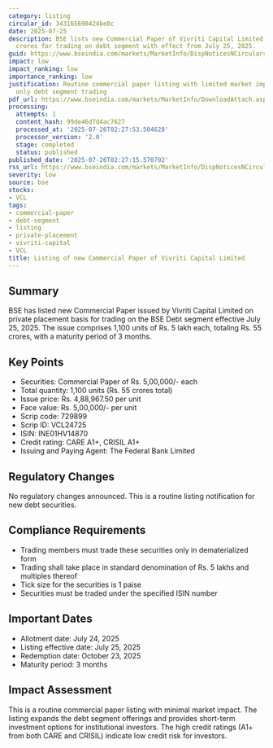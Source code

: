 ```yaml
---
category: listing
circular_id: 343165690424be8c
date: 2025-07-25
description: BSE lists new Commercial Paper of Vivriti Capital Limited worth Rs. 55
  crores for trading on debt segment with effect from July 25, 2025.
guid: https://www.bseindia.com/markets/MarketInfo/DispNoticesNCirculars.aspx?Noticeid={8A0DFA59-0561-4741-94AD-C2AEB8B27B5C}&noticeno=20250725-34&dt=07/25/2025&icount=34&totcount=69&flag=0
impact: low
impact_ranking: low
importance_ranking: low
justification: Routine commercial paper listing with limited market impact, affecting
  only debt segment trading
pdf_url: https://www.bseindia.com/markets/MarketInfo/DownloadAttach.aspx?id=20250725-34&attachedId=
processing:
  attempts: 1
  content_hash: 99de46d7d4ac7627
  processed_at: '2025-07-26T02:27:53.504628'
  processor_version: '2.0'
  stage: completed
  status: published
published_date: '2025-07-26T02:27:15.570792'
rss_url: https://www.bseindia.com/markets/MarketInfo/DispNoticesNCirculars.aspx?Noticeid={8A0DFA59-0561-4741-94AD-C2AEB8B27B5C}&noticeno=20250725-34&dt=07/25/2025&icount=34&totcount=69&flag=0
severity: low
source: bse
stocks:
- VCL
tags:
- commercial-paper
- debt-segment
- listing
- private-placement
- vivriti-capital
- VCL
title: Listing of new Commercial Paper of Vivriti Capital Limited
---
```


## Summary

BSE has listed new Commercial Paper issued by Vivriti Capital Limited on private placement basis for trading on the BSE Debt segment effective July 25, 2025. The issue comprises 1,100 units of Rs. 5 lakh each, totaling Rs. 55 crores, with a maturity period of 3 months.

## Key Points

- Securities: Commercial Paper of Rs. 5,00,000/- each
- Total quantity: 1,100 units (Rs. 55 crores total)
- Issue price: Rs. 4,88,967.50 per unit
- Face value: Rs. 5,00,000/- per unit
- Scrip code: 729899
- Scrip ID: VCL24725
- ISIN: INE01HV14870
- Credit rating: CARE A1+, CRISIL A1+
- Issuing and Paying Agent: The Federal Bank Limited

## Regulatory Changes

No regulatory changes announced. This is a routine listing notification for new debt securities.

## Compliance Requirements

- Trading members must trade these securities only in dematerialized form
- Trading shall take place in standard denomination of Rs. 5 lakhs and multiples thereof
- Tick size for the securities is 1 paise
- Securities must be traded under the specified ISIN number

## Important Dates

- Allotment date: July 24, 2025
- Listing effective date: July 25, 2025
- Redemption date: October 23, 2025
- Maturity period: 3 months

## Impact Assessment

This is a routine commercial paper listing with minimal market impact. The listing expands the debt segment offerings and provides short-term investment options for institutional investors. The high credit ratings (A1+ from both CARE and CRISIL) indicate low credit risk for investors.